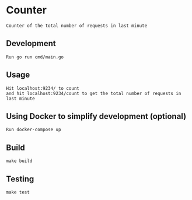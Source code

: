 #  Counter

```
Counter of the total number of requests in last minute
```

## Development
```
Run go run cmd/main.go

```

## Usage
```
Hit localhost:9234/ to count
and hit localhost:9234/count to get the total number of requests in last minute

```


## Using Docker to simplify development (optional)

```
Run docker-compose up 
```

## Build

```
make build
```


## Testing

```
make test
```





